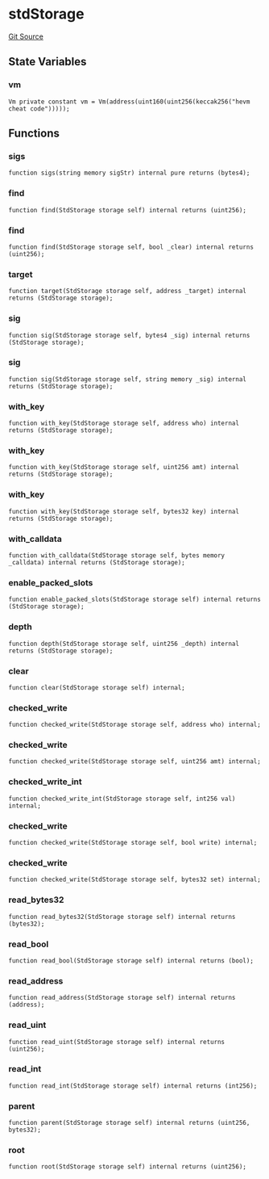 # stdStorage
[Git Source](https://github.com/metacontract/mc/blob/d41f04df9ea19494be75c66f344b8104caf03cd2/resources/devkit/api-reference/Flattened.sol)


## State Variables
### vm

```solidity
Vm private constant vm = Vm(address(uint160(uint256(keccak256("hevm cheat code")))));
```


## Functions
### sigs


```solidity
function sigs(string memory sigStr) internal pure returns (bytes4);
```

### find


```solidity
function find(StdStorage storage self) internal returns (uint256);
```

### find


```solidity
function find(StdStorage storage self, bool _clear) internal returns (uint256);
```

### target


```solidity
function target(StdStorage storage self, address _target) internal returns (StdStorage storage);
```

### sig


```solidity
function sig(StdStorage storage self, bytes4 _sig) internal returns (StdStorage storage);
```

### sig


```solidity
function sig(StdStorage storage self, string memory _sig) internal returns (StdStorage storage);
```

### with_key


```solidity
function with_key(StdStorage storage self, address who) internal returns (StdStorage storage);
```

### with_key


```solidity
function with_key(StdStorage storage self, uint256 amt) internal returns (StdStorage storage);
```

### with_key


```solidity
function with_key(StdStorage storage self, bytes32 key) internal returns (StdStorage storage);
```

### with_calldata


```solidity
function with_calldata(StdStorage storage self, bytes memory _calldata) internal returns (StdStorage storage);
```

### enable_packed_slots


```solidity
function enable_packed_slots(StdStorage storage self) internal returns (StdStorage storage);
```

### depth


```solidity
function depth(StdStorage storage self, uint256 _depth) internal returns (StdStorage storage);
```

### clear


```solidity
function clear(StdStorage storage self) internal;
```

### checked_write


```solidity
function checked_write(StdStorage storage self, address who) internal;
```

### checked_write


```solidity
function checked_write(StdStorage storage self, uint256 amt) internal;
```

### checked_write_int


```solidity
function checked_write_int(StdStorage storage self, int256 val) internal;
```

### checked_write


```solidity
function checked_write(StdStorage storage self, bool write) internal;
```

### checked_write


```solidity
function checked_write(StdStorage storage self, bytes32 set) internal;
```

### read_bytes32


```solidity
function read_bytes32(StdStorage storage self) internal returns (bytes32);
```

### read_bool


```solidity
function read_bool(StdStorage storage self) internal returns (bool);
```

### read_address


```solidity
function read_address(StdStorage storage self) internal returns (address);
```

### read_uint


```solidity
function read_uint(StdStorage storage self) internal returns (uint256);
```

### read_int


```solidity
function read_int(StdStorage storage self) internal returns (int256);
```

### parent


```solidity
function parent(StdStorage storage self) internal returns (uint256, bytes32);
```

### root


```solidity
function root(StdStorage storage self) internal returns (uint256);
```

